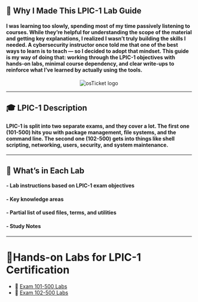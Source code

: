 ## 🧠 Why I Made This LPIC-1 Lab Guide
#### I was learning too slowly, spending most of my time passively listening to courses. While they’re helpful for understanding the scope of the material and getting key explanations, I realized I wasn’t truly building the skills I needed. A cybersecurity instructor once told me that one of the best ways to learn is to teach — so I decided to adopt that mindset. This guide is my way of doing that: working through the LPIC-1 objectives with hands-on labs, minimal course dependency, and clear write-ups to reinforce what I’ve learned by actually using the tools.

<p align="center">
<img src="https://i.imgur.com/HDGjQ4A.png" alt="osTicket logo"/>
</p>

***

## 🎓 LPIC-1 Description
#### LPIC-1 is split into two separate exams, and they cover a lot. The first one (101-500) hits you with package management, file systems, and the command line. The second one (102-500) gets into things like shell scripting, networking, users, security, and system maintenance.

***
## 🧪 What’s in Each Lab

#### - Lab instructions based on LPIC-1 exam objectives  
#### - Key knowledge areas  
#### - Partial list of used files, terms, and utilities
#### - Study Notes
  
***

  # 🧪Hands-on Labs for LPIC-1 Certification

- 📘 [Exam 101-500 Labs](https://github.com/Jose01000111/LPIC-1-101-lab-study-guide.git)
- 📝 [Exam 102-500 Labs](https://github.com/Jose01000111/LPIC-1-102-lab-study-guide.git)

